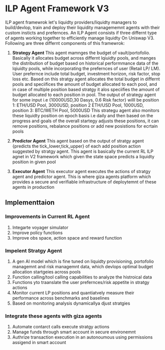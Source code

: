 # ILP Agent Framework V3
ILP agent framewrok let's liquidty providers/liquidty managers  to build/devlop, train and deploy their liquidity managememnt agents with their custom insticts and prefernces. An ILP Agent consists if three differnt type of agents working together to efficiently manage liquidty On Uniswap V3. Following are three differnt components of this framewrok:

1. **Strategy Agent**
This agent mamnges the budget of vault/portofolio. Basically it allocates budget across differnt lqiuidty pools, and manges the distribution of budget based on historical performmance data of the lqiuidty pools, while incorporating the prefernces of user (Retail LP/ LM). User prefernce include total budget, investment horizon, risk factor, stop loss etc. Based on this stratgy agent allocates the total budget in differnt pools and speciifices the amount of budget allocated to each pool, and in case of multiple position based stratgy it alos speciifies the amount of budget allocated to each position in pool. The output of strategy agent for some input i.e {10000USD,30 Dasys, 0.6 Risk factor} willl be position 1: ETH/USD Pool, 3000USD, position 2 ETH/USD Pool, 1000USD, position 3: BTC/WETH Pool, 5000USD
This strategu agent also monitors these liquidty position on epoch basis i.e daily and then based on the progress and goals of the overall startegy adjusts these positions, it can remove positions, rebalance positions or add new posistions for ecrtain pools
2. **Predictor Agent**
This agent based on the output of stratgy agent {predicts the tick_lower,tick_upper} of each add position action suggested by stratgy agent. This agent is basically the current RL ILP agnet in V2 framework which given the state space predicts a liquidty position in given pool

3. **Executor Agent**
This executor agent executes the actions of stratgy agent and predictor agent. This is where giza agents platform which provides a secure and verifiable infrastructure of deploytemnt of these agents in production

## Implementtaion

### Improvements in Current RL Agent
1. Integarte voyager simulator
2. Improve policy functions
3. Improve obs space, action space and reward function

### Impelent Stratgy Agent
1. A gen AI model which is fine tuned on liquidty provisioning, portofolio managemnt and risk managemnt data, which devlops optimal budget allocation startgeies across pools
2. Function calling/tool calling capabilities to analyze the histroical data
3. Functions yto traanslate the user prefernces/risk appetite in stratgy actions
4. Monitor current LP positions and quantiatvely measure their performance across benchmarks and baselines
5. Based on monitoring analysis dynamicallya djust stratgies

### Integrate these agents with giza agents
1. Automate contarct calls execute stratgy actions
2. Manage funds through smart account in secure environemnt
3. Authrize transaction execution in an autonoumous using permissions assigend in smart account



